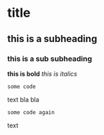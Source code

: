 # title
## this is a subheading
### this is a sub subheading
**this is bold**
*this is italics*

```
some code
```

text bla bla

```
some code again
```

text
